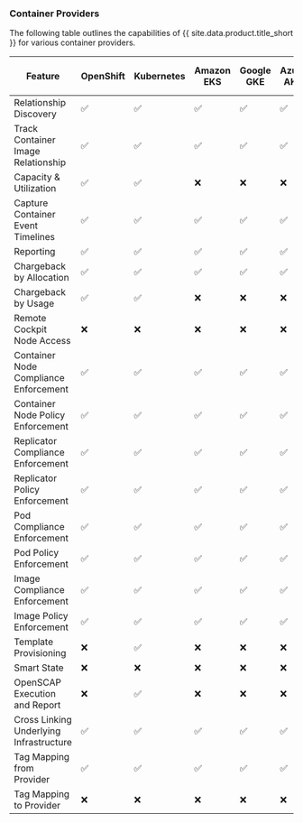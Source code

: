 ### Container Providers

The following table outlines the capabilities of {{ site.data.product.title_short }} for various container providers.

| Feature                                 |  OpenShift | Kubernetes | Amazon EKS           | Google GKE | Azure AKS | Oracle OKE | IBM Cloud IKS | VMware Tanzu |
| --------------------------------------- | ---------- | ---------- | -------------------- | ---------- | --------- | ---------- | ------------- | ------------ |
| Relationship Discovery                  | ✅         | ✅         | ✅                   |✅          |✅         |✅          |✅             |✅             |
| Track Container Image Relationship      | ✅         | ✅         | ✅                   |✅          |✅         |✅          |✅             |✅             |
| Capacity & Utilization                  | ✅         | ✅         | ❌                   |❌          |❌         |❌          |❌             |❌             |
| Capture Container Event Timelines       | ✅         | ✅         | ✅                   |✅          |✅         |✅          |✅             |✅             |
| Reporting                               | ✅         | ✅         | ✅                   |✅          |✅         |✅          |✅             |✅             |
| Chargeback by Allocation                | ✅         | ✅         | ✅                   |✅          |✅         |✅          |✅             |✅             |
| Chargeback by Usage                     | ✅         | ✅         | ❌                   |❌          |❌         |❌          |❌             |❌             |
| Remote Cockpit Node Access              | ❌         | ❌         | ❌                   |❌          |❌         |❌          |❌             |❌             |
| Container Node Compliance Enforcement   | ✅         | ✅         | ✅                   |✅          |✅         |✅          |✅             |✅             |
| Container Node Policy Enforcement       | ✅         | ✅         | ✅                   |✅          |✅         |✅          |✅             |✅             |
| Replicator Compliance Enforcement       | ✅         | ✅         | ✅                   |✅          |✅         |✅          |✅             |✅             |
| Replicator Policy Enforcement           | ✅         | ✅         | ✅                   |✅          |✅         |✅          |✅             |✅             |
| Pod Compliance Enforcement              | ✅         | ✅         | ✅                   |✅          |✅         |✅          |✅             |✅             |
| Pod Policy Enforcement                  | ✅         | ✅         | ✅                   |✅          |✅         |✅          |✅             |✅             |
| Image Compliance Enforcement            | ✅         | ✅         | ✅                   |✅          |✅         |✅          |✅             |✅             |
| Image Policy Enforcement                | ✅         | ✅         | ✅                   |✅          |✅         |✅          |✅             |✅             |
| Template Provisioning                   | ❌         | ✅         | ❌                   |❌          |❌         |❌          |❌             |❌             |
| Smart State                             | ❌         | ❌         | ❌                   |❌          |❌         |❌          |❌             |❌             |
| OpenSCAP Execution and Report           | ❌         | ✅         | ❌                   |❌          |❌         |❌          |❌             |❌             |
| Cross Linking Underlying Infrastructure | ✅         | ✅         | ✅                   |✅          |✅         |✅          |✅             |✅             |
| Tag Mapping from Provider               | ✅         | ✅         | ✅                   |✅          |✅         |✅          |✅             |✅             |
| Tag Mapping to Provider                 | ❌         | ❌         | ❌                   |❌          |❌         |❌          |❌             |❌             |
